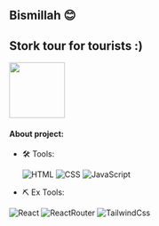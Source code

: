 ## Bismillah 😊

## Stork tour for tourists :)

<img src="https://media.giphy.com/media/mGcNjsfWAjY5AEZNw6/giphy.gif" width="100">

#### About project: 

- 🛠 Tools: 

  ![HTML](https://img.shields.io/badge/-HTML-black?style=flat-square&logo=html5&logoColor=orange)
  ![CSS](https://img.shields.io/badge/-CSS-black?style=flat-square&logo=css3&logoColor=4444ff) 
  ![JavaScript](https://img.shields.io/badge/-JavaScript-black?style=flat-square&logo=javascript)

- ⛏ Ex Tools:

![React](https://img.shields.io/badge/-React-black?style=flat-square&logo=react)
![ReactRouter](https://img.shields.io/badge/-ReactRouter-black?style=flat-square&logo=reactRouter)
![TailwindCss](https://img.shields.io/badge/-TailwindCss-black?style=flat-square&logo=tailwindcss)